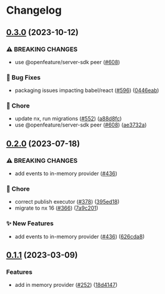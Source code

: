# Changelog

## [0.3.0](https://github.com/open-feature/js-sdk-contrib/compare/in-memory-provider-v0.2.0...in-memory-provider-v0.3.0) (2023-10-12)


### ⚠ BREAKING CHANGES

* use @openfeature/server-sdk peer ([#608](https://github.com/open-feature/js-sdk-contrib/issues/608))

### 🐛 Bug Fixes

* packaging issues impacting babel/react ([#596](https://github.com/open-feature/js-sdk-contrib/issues/596)) ([0446eab](https://github.com/open-feature/js-sdk-contrib/commit/0446eab5cf9b45ce7de251b4f5feb8df1d499b9d))


### 🧹 Chore

* update nx, run migrations ([#552](https://github.com/open-feature/js-sdk-contrib/issues/552)) ([a88d8fc](https://github.com/open-feature/js-sdk-contrib/commit/a88d8fc097789fd7f56011e6ebb66070f52c6e56))
* use @openfeature/server-sdk peer ([#608](https://github.com/open-feature/js-sdk-contrib/issues/608)) ([ae3732a](https://github.com/open-feature/js-sdk-contrib/commit/ae3732a9068f684517db28ea1ae27b29a35e6b16))

## [0.2.0](https://github.com/open-feature/js-sdk-contrib/compare/in-memory-provider-v0.1.1...in-memory-provider-v0.2.0) (2023-07-18)


### ⚠ BREAKING CHANGES

* add events to in-memory provider ([#436](https://github.com/open-feature/js-sdk-contrib/issues/436))

### 🧹 Chore

* correct publish executor ([#378](https://github.com/open-feature/js-sdk-contrib/issues/378)) ([395ed18](https://github.com/open-feature/js-sdk-contrib/commit/395ed186de8811ae249f087821fdbdf8899c19f2))
* migrate to nx 16 ([#366](https://github.com/open-feature/js-sdk-contrib/issues/366)) ([7a9c201](https://github.com/open-feature/js-sdk-contrib/commit/7a9c201d16fd7f070a1bcd2e359487ba6e7b78d7))


### ✨ New Features

* add events to in-memory provider ([#436](https://github.com/open-feature/js-sdk-contrib/issues/436)) ([626cda8](https://github.com/open-feature/js-sdk-contrib/commit/626cda8906208e8322d3d901e5095f91b4f130e5))

## [0.1.1](https://github.com/open-feature/js-sdk-contrib/compare/in-memory-provider-v0.1.0...in-memory-provider-v0.1.1) (2023-03-09)


### Features

* add in memory provider ([#252](https://github.com/open-feature/js-sdk-contrib/issues/252)) ([18d4147](https://github.com/open-feature/js-sdk-contrib/commit/18d414700dac19a31fe1bfc4f38c47fc46f40eec))
